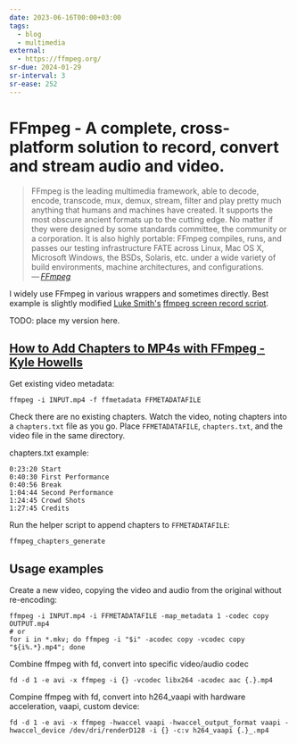 ```yaml
---
date: 2023-06-16T00:00+03:00
tags:
  - blog
  - multimedia
external:
  - https://ffmpeg.org/
sr-due: 2024-01-29
sr-interval: 3
sr-ease: 252
---
```


# FFmpeg - A complete, cross-platform solution to record, convert and stream audio and video.

> FFmpeg is the leading multimedia framework, able to decode, encode, transcode,
> mux, demux, stream, filter and play pretty much anything that humans and
> machines have created. It supports the most obscure ancient formats up to the
> cutting edge. No matter if they were designed by some standards committee, the
> community or a corporation. It is also highly portable: FFmpeg compiles, runs,
> and passes our testing infrastructure FATE across Linux, Mac OS X, Microsoft
> Windows, the BSDs, Solaris, etc. under a wide variety of build environments,
> machine architectures, and configurations.\
> — <cite>[FFmpeg](https://ffmpeg.org/about.html)</cite>

I widely use FFmpeg in various wrappers and sometimes directly. Best example is
slightly modified [Luke Smith's](https://lukesmith.xyz/)
[ffmpeg screen record script](https://raw.githubusercontent.com/LukeSmithxyz/voidrice/master/.local/bin/dmenurecord).

TODO: place my version here.

## [How to Add Chapters to MP4s with FFmpeg - Kyle Howells](https://ikyle.me/blog/2020/add-mp4-chapters-ffmpeg)

Get existing video metadata:

    ffmpeg -i INPUT.mp4 -f ffmetadata FFMETADATAFILE

Check there are no existing chapters.
Watch the video, noting chapters into a `chapters.txt` file as you go.
Place `FFMETADATAFILE`, `chapters.txt`, and the video file in the same directory.

chapters.txt example:

    0:23:20 Start
    0:40:30 First Performance
    0:40:56 Break
    1:04:44 Second Performance
    1:24:45 Crowd Shots
    1:27:45 Credits

Run the helper script to append chapters to `FFMETADATAFILE`:

    ffmpeg_chapters_generate

## Usage examples

Create a new video, copying the video and audio from the original without re-encoding:

    ffmpeg -i INPUT.mp4 -i FFMETADATAFILE -map_metadata 1 -codec copy OUTPUT.mp4
    # or
    for i in *.mkv; do ffmpeg -i "$i" -acodec copy -vcodec copy "${i%.*}.mp4"; done

Combine ffmpeg with fd, convert into specific video/audio codec

    fd -d 1 -e avi -x ffmpeg -i {} -vcodec libx264 -acodec aac {.}.mp4

Compine ffmpeg with fd, convert into h264_vaapi with hardware acceleration, vaapi, custom device:

    fd -d 1 -e avi -x ffmpeg -hwaccel vaapi -hwaccel_output_format vaapi -hwaccel_device /dev/dri/renderD128 -i {} -c:v h264_vaapi {.}_.mp4
